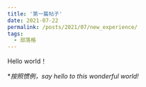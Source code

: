 ```yaml
---
title: '第一篇帖子'
date: 2021-07-22
permalink: /posts/2021/07/new_experience/
tags:
  - 部落格
---
```


Hello world！


\**按照惯例，say hello to this wonderful world!*
